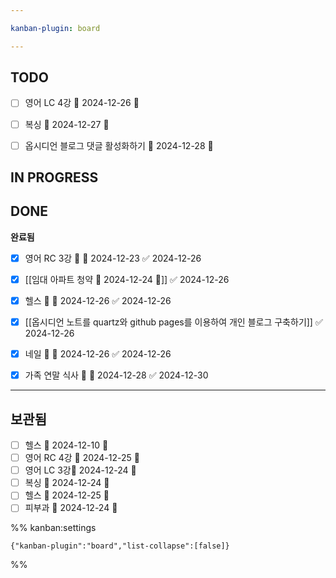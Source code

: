 ```yaml
---

kanban-plugin: board

---
```


## TODO

- [ ] 영어 LC 4강 📅 2024-12-26 🔼
- [ ] 복싱 📅 2024-12-27 🔺
- [ ] 옵시디언 블로그 댓글 활성화하기 📅 2024-12-28 🔺


## IN PROGRESS



## DONE

**완료됨**
- [x] 영어 RC 3강 🔼 📅 2024-12-23 ✅ 2024-12-26
- [x] [[임대 아파트 청약 📅 2024-12-24 🔺]] ✅ 2024-12-26
- [x] 헬스 🔼 📅 2024-12-26 ✅ 2024-12-26
- [x] [[옵시디언 노트를 quartz와 github pages를 이용하여 개인 블로그 구축하기]] ✅ 2024-12-26
- [x] 네일 🔽 📅 2024-12-26 ✅ 2024-12-26
- [x] 가족 연말 식사 🔺 📅 2024-12-28 ✅ 2024-12-30


***

## 보관됨

- [ ] 헬스 📅 2024-12-10 🔼
- [ ] 영어 RC 4강 📅 2024-12-25 🔼
- [ ] 영어 LC 3강📅 2024-12-24 🔼
- [ ] 복싱 📅 2024-12-24 🔺
- [ ] 헬스 📅 2024-12-25 🔼
- [ ] 피부과 📅 2024-12-24 🔺

%% kanban:settings
```
{"kanban-plugin":"board","list-collapse":[false]}
```
%%